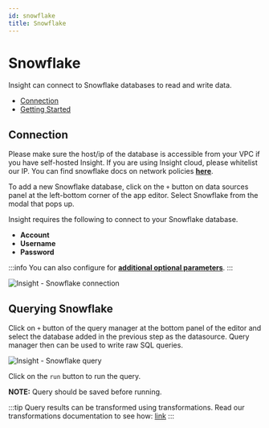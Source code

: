 ```yaml
---
id: snowflake
title: Snowflake
---
```


# Snowflake

Insight can connect to Snowflake databases to read and write data.

- [Connection](#connection)
- [Getting Started](#querying-snowflake)

## Connection

Please make sure the host/ip of the database is accessible from your VPC if you have self-hosted Insight. If you are using Insight cloud, please whitelist our IP. You can find snowflake docs on network policies **[here](https://docs.snowflake.com/en/user-guide/network-policies.html)**.


To add a new Snowflake database, click on the `+` button on data sources panel at the left-bottom corner of the app editor. Select Snowflake from the modal that pops up.

Insight requires the following to connect to your Snowflake database.

- **Account**
- **Username**
- **Password**

:::info
You can also configure for **[additional optional parameters](https://docs.snowflake.com/en/user-guide/nodejs-driver-use.html#additional-connection-options)**.
:::

<div style={{textAlign: 'center'}}>

![Insight - Snowflake connection](/_images/insight2/datasource-reference/snowflake/snowflake-connect.png)

</div>

## Querying Snowflake

Click on `+` button of the query manager at the bottom panel of the editor and select the database added in the previous step as the datasource. Query manager then can be used to write raw SQL queries.

<div style={{textAlign: 'center'}}>

![Insight - Snowflake query](/_images/insight2/datasource-reference/snowflake/snowflake-query.png)

</div>

Click on the `run` button to run the query.

**NOTE:** Query should be saved before running.

:::tip
Query results can be transformed using transformations. Read our transformations documentation to see how: [link](/docs/tutorial/transformations)
:::
